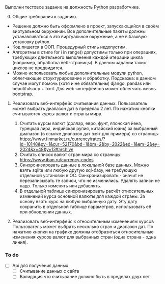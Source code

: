 Выполни тестовое задание на должность Python разработчика.

0. Общие требования к заданию.

- Решение должно быть оформлено в проект, запускающийся в своём виртуальном окружении.
  Все дополнительные пакеты должны устанавливаться в это виртуальное окружение, а не в
  базовую установку python.
- Код пишется в ООП. Процедурный стиль недопустим.
- Алгоритмы в стиле for i in range() допустимы только при операциях, требующих длительного
  выполнения каждой итерации цикла (например, обработка веб-страницы). В данном задании
  таких циклов не предвидится.
- Можно использовать любые дополнительные модули python, облегчающие структурирование
  и обработку. Подсказка: в данном случае могут помочь (хотя и не обязательны) django, pandas
  или beautifulsoup + lxml. Для web-интерфейсов может облегчить жизнь bootstrap.

1. Реализовать веб-интерфейс считывания данных. Пользователь может выбрать диапазон дат в пределах 2 лет. По нажатию
   кнопки считываются курсы
   валют и страны мира.
    1. Считать курсы валют (доллар, евро, фунт, японская йена, турецкая лира, индийская рупия,
       китайский юань) за выбранный диапазон (в ссылке диапазон дат взят для примера) со страницы
       https://www.finmarket.ru/currency/rates/?id=10148&pv=1&cur=52170&bd=1&bm=2&by=2022&ed=1&em=2&ey=2024&x=48&y=13#archive
    2. Считать список валют стран мира со страницы
       https://www.iban.ru/currency-codes
    3. Синхронизировать данные в локальной базе данных. Можно взять sqlite или любую другую
       sql-базу, не требующую отдельной установки в ОС. Синхронизировать - значит не перезаписывать
       те записи, что не изменились. Удалять записи не надо. Только изменять или добавлять.
    4. В отдельной таблице синхронизировать расчёт относительных изменений курса основной
       валюты для каждой страны. За основу взять курс на любую выбранную дату. Эту дату сохранить в
       отдельной таблице параметров, использовать её при обновлении данных.

2. Реализовать веб-интерфейс к относительным изменениям курсов
   Пользователь может выбрать несколько стран и диапазон дат. По нажатию кнопки на графике
   должны отобразиться относительные изменения курсов валют для выбранных стран (одна страна -
   одна линия).

### To do

- [ ] Api для получения данных
    - [ ] Считывание данных с сайта
    - [ ] Валидация что считывание должно быть в пределах двух лет